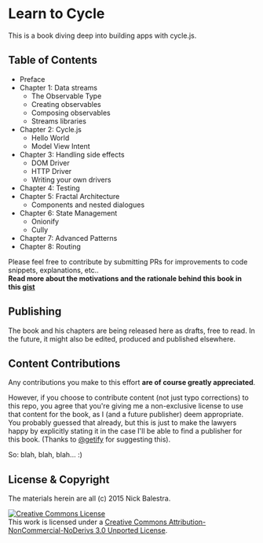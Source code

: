 # Learn to Cycle

This is a book diving deep into building apps with cycle.js.

## Table of Contents

- Preface
- Chapter 1: Data streams
    - The Observable Type
    - Creating observables
    - Composing observables
    - Streams libraries
- Chapter 2: Cycle.js
    - Hello World
    - Model View Intent
- Chapter 3: Handling side effects
    - DOM Driver
    - HTTP Driver
    - Writing your own drivers
- Chapter 4: Testing
- Chapter 5: Fractal Architecture
    - Components and nested dialogues
- Chapter 6: State Management
    - Onionify
    - Cully
- Chapter 7: Advanced Patterns
- Chapter 8: Routing

Please feel free to contribute by submitting PRs for improvements to code snippets, explanations, etc..<br />
**Read more about the motivations and the rationale behind this book in this [gist](https://gist.github.com/nickbalestra/d6baf3c1ba0765d311b0982d61765571)**

## Publishing

The book and his chapters are being released here as drafts, free to read. In the future, it might also be edited, produced and published elsewhere.

## Content Contributions

Any contributions you make to this effort **are of course greatly appreciated**.

However, if you choose to contribute content (not just typo corrections) to this repo, you agree that you're giving me a non-exclusive license to use that content for the book, as I (and a future publisher) deem appropriate. You probably guessed that already, but this is just to make the lawyers happy by explicitly stating it in the case I'll be able to find a publisher for this book. (Thanks to [@getify](https://twitter.com/getify) for suggesting this).

So: blah, blah, blah... :)

## License & Copyright

The materials herein are all (c) 2015 Nick Balestra.

<a rel="license" href="http://creativecommons.org/licenses/by-nc-nd/3.0/"><img alt="Creative Commons License" style="border-width:0" src="https://i.creativecommons.org/l/by-nc-nd/3.0/88x31.png" /></a><br />This work is licensed under a <a rel="license" href="http://creativecommons.org/licenses/by-nc-nd/3.0/">Creative Commons Attribution-NonCommercial-NoDerivs 3.0 Unported License</a>.
